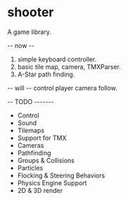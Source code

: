 shooter
=======

A game library.

-- now --
1) simple keyboard controller.
2) basic tile map, camera, TMXParser.
3) A-Star path finding.


-- will --
control player
camera follow.


-- TODO -------
*  Control
*  Sound
*  Tilemaps
*  Support for TMX
*  Cameras
*  Pathfinding
*  Groups & Collisions
*  Particles
*  Flocking & Steering Behaviors
*  Physics Engine Support
*  2D & 3D render
